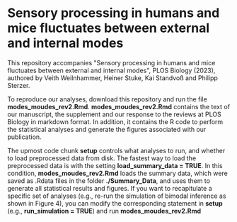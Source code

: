 # Sensory processing in humans and mice fluctuates between external and internal modes

This repository accompanies "Sensory processing in humans and mice fluctuates between external and internal modes", PLOS Biology (2023), authored by Veith Weilnhammer, Heiner Stuke, Kai Standvoß and Philipp Sterzer.

To reproduce our analyses, download this repository and run the file **modes_moudes_rev2.Rmd**. **modes_moudes_rev2.Rmd** contains the text of our manuscript, the supplement and our response to the reviews at PLOS Biology in markdown format. In addition, it contains the R code to perform the statistical analyses and generate the figures associated with our publication. 

The upmost code chunk **setup** controls what analyses to run, and whether to load preprocessed data from disk. The fastest way to load the preprocessed data is with the setting **load_summary_data = TRUE**. In this condition, **modes_moudes_rev2.Rmd** loads the summary data, which were saved as .Rdata files in the folder **./Summary_Data**, and uses them to generate all statistical results and figures. If you want to recapitulate a specific set of analyses (e.g., re-run the simulation of bimodal inference as shown in Figure 4), you can modify the corresponding statement in **setup** (e.g., **run_simulation = TRUE**) and run **modes_moudes_rev2.Rmd**


